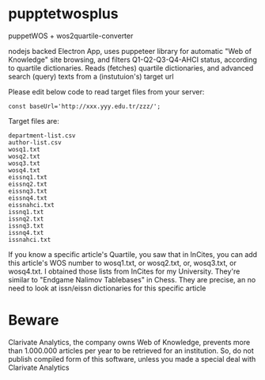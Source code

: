 # pupptetwosplus
puppetWOS + wos2quartile-converter

nodejs backed Electron App, uses puppeteer library for automatic "Web of Knowledge" site browsing, and filters Q1-Q2-Q3-Q4-AHCI status, according to quartile dictionaries. Reads (fetches) quartile dictionaries, and advanced search (query) texts from a (instutuion's) target url

Please edit below code to read target files from your server:
```
const baseUrl='http://xxx.yyy.edu.tr/zzz/';
```

Target files are:
```
department-list.csv
author-list.csv
wosq1.txt
wosq2.txt
wosq3.txt
wosq4.txt
eissnq1.txt
eissnq2.txt
eissnq3.txt
eissnq4.txt
eissnahci.txt
issnq1.txt
issnq2.txt
issnq3.txt
issnq4.txt
issnahci.txt
```
If you know a specific article's Quartile, you saw that in InCites, you can add this article's WOS number to wosq1.txt, or wosq2.txt, or, wosq3.txt, or wosq4.txt. I obtained those lists from InCites for my University. They're similar to "Endgame Nalimov Tablebases" in Chess. They are precise, an no need to look at issn/eissn dictionaries for this specific article

# Beware

Clarivate Analytics, the company owns Web of Knowledge, prevents more than 1.000.000 articles per year to be retrieved for an institution. So, do not publish compiled form of this software, unless you made a special deal with Clarivate Analytics
